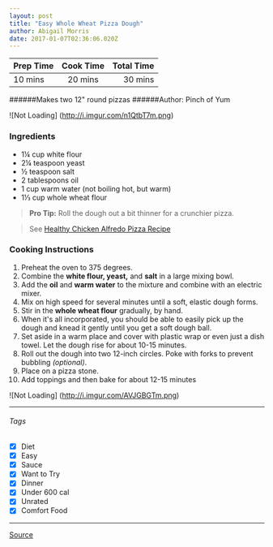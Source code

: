 ```yaml
---
layout: post
title: "Easy Whole Wheat Pizza Dough"
author: Abigail Morris
date: 2017-01-07T02:36:06.020Z
---
```


| Prep Time  | Cook Time    | Total Time  |
| ---------- |:------------:| -----------:|
| 10 mins    | 20 mins      | 30 mins     |


######Makes two 12" round pizzas
######Author: Pinch of Yum

![Not Loading] (http://i.imgur.com/n1QtbT7m.png)

### Ingredients

* 1¼ cup white flour
* 2¼ teaspoon yeast
* ½ teaspoon salt
* 2 tablespoons oil
* 1 cup warm water (not boiling hot, but warm)
* 1⅓ cup whole wheat flour

> **Pro Tip:** Roll the dough out a bit thinner for a crunchier pizza.

> See [Healthy Chicken Alfredo Pizza Recipe](g)

### Cooking Instructions

1. Preheat the oven to 375 degrees.
2. Combine the **white flour, yeast,** and **salt** in a large mixing bowl.
3. Add the **oil** and **warm water** to the mixture and combine with an electric mixer. 
4. Mix on high speed for several minutes until a soft, elastic dough forms.
5. Stir in the **whole wheat flour** gradually, by hand.
6. When it's all incorporated, you should be able to easily pick up the dough and knead it gently until you get a soft dough ball.
7. Set aside in a warm place and cover with plastic wrap or even just a dish towel. Let the dough rise for about 10-15 minutes.
8. Roll out the dough into two 12-inch circles. Poke with forks to prevent bubbling *(optional)*. 
9. Place on a pizza stone.
10. Add toppings and then bake for about 12-15 minutes

![Not Loading] (http://i.imgur.com/AVJGBGTm.png)

---

###### Tags
- [x] Diet
- [x] Easy
- [x] Sauce
- [x] Want to Try
- [x] Dinner
- [x] Under 600 cal
- [x] Unrated
- [x] Comfort Food

---

[Source](http://pinchofyum.com/easy-whole-wheat-pizza-dough)

